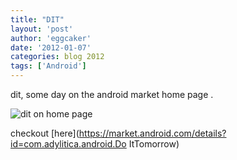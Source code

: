 ```yaml
---
title: "DIT" 
layout: 'post'
author: 'eggcaker'
date: '2012-01-07'
categories: blog 2012
tags: ['Android']
---
```



dit, some day on the android market home page .

![dit on home page](/articles/2012/01/dit.png)

checkout [here](https://market.android.com/details?id=com.adylitica.android.Do
ItTomorrow)

